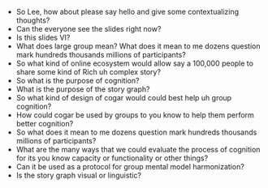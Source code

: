 - So Lee, how about please say hello and give some contextualizing thoughts?
- Can the everyone see the slides right now?
- Is this slides VI?
- What does large group mean? What does it mean to me dozens question mark hundreds thousands millions of participants?
- So what kind of online ecosystem would allow say a 100,000 people to share some kind of Rich uh complex story?
- So what is the purpose of cognition?
- What is the purpose of the story graph?
- So what kind of design of cogar would could best help uh group cognition?
- How could cogar be used by groups to you know to help them perform better cognition?
- So what does it mean to me dozens question mark hundreds thousands millions of participants?
- What are the many ways that we could evaluate the process of cognition for its you know capacity or functionality or other things?
- Can it be used as a protocol for group mental model harmonization?
- Is the story graph visual or linguistic?
